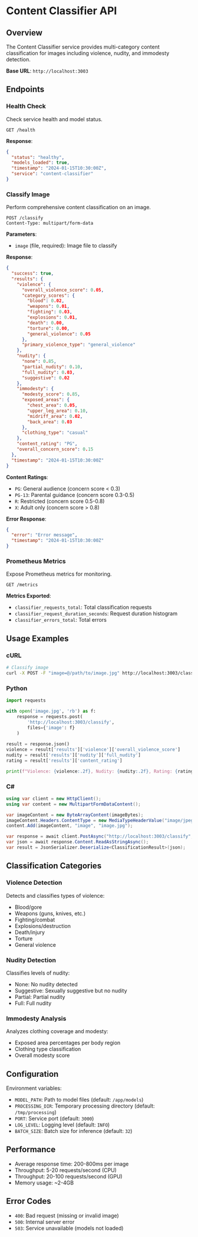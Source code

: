 # Content Classifier API

## Overview

The Content Classifier service provides multi-category content classification for images including violence, nudity, and immodesty detection.

**Base URL**: `http://localhost:3003`

## Endpoints

### Health Check

Check service health and model status.

```http
GET /health
```

**Response**:
```json
{
  "status": "healthy",
  "models_loaded": true,
  "timestamp": "2024-01-15T10:30:00Z",
  "service": "content-classifier"
}
```

### Classify Image

Perform comprehensive content classification on an image.

```http
POST /classify
Content-Type: multipart/form-data
```

**Parameters**:
- `image` (file, required): Image file to classify

**Response**:
```json
{
  "success": true,
  "results": {
    "violence": {
      "overall_violence_score": 0.05,
      "category_scores": {
        "blood": 0.02,
        "weapons": 0.01,
        "fighting": 0.03,
        "explosions": 0.01,
        "death": 0.00,
        "torture": 0.00,
        "general_violence": 0.05
      },
      "primary_violence_type": "general_violence"
    },
    "nudity": {
      "none": 0.85,
      "partial_nudity": 0.10,
      "full_nudity": 0.03,
      "suggestive": 0.02
    },
    "immodesty": {
      "modesty_score": 0.85,
      "exposed_areas": {
        "chest_area": 0.05,
        "upper_leg_area": 0.10,
        "midriff_area": 0.02,
        "back_area": 0.03
      },
      "clothing_type": "casual"
    },
    "content_rating": "PG",
    "overall_concern_score": 0.15
  },
  "timestamp": "2024-01-15T10:30:00Z"
}
```

**Content Ratings**:
- `PG`: General audience (concern score < 0.3)
- `PG-13`: Parental guidance (concern score 0.3-0.5)
- `R`: Restricted (concern score 0.5-0.8)
- `X`: Adult only (concern score > 0.8)

**Error Response**:
```json
{
  "error": "Error message",
  "timestamp": "2024-01-15T10:30:00Z"
}
```

### Prometheus Metrics

Expose Prometheus metrics for monitoring.

```http
GET /metrics
```

**Metrics Exported**:
- `classifier_requests_total`: Total classification requests
- `classifier_request_duration_seconds`: Request duration histogram
- `classifier_errors_total`: Total errors

## Usage Examples

### cURL

```bash
# Classify image
curl -X POST -F "image=@/path/to/image.jpg" http://localhost:3003/classify
```

### Python

```python
import requests

with open('image.jpg', 'rb') as f:
    response = requests.post(
        'http://localhost:3003/classify',
        files={'image': f}
    )
    
result = response.json()
violence = result['results']['violence']['overall_violence_score']
nudity = result['results']['nudity']['full_nudity']
rating = result['results']['content_rating']

print(f"Violence: {violence:.2f}, Nudity: {nudity:.2f}, Rating: {rating}")
```

### C#

```csharp
using var client = new HttpClient();
using var content = new MultipartFormDataContent();

var imageContent = new ByteArrayContent(imageBytes);
imageContent.Headers.ContentType = new MediaTypeHeaderValue("image/jpeg");
content.Add(imageContent, "image", "image.jpg");

var response = await client.PostAsync("http://localhost:3003/classify", content);
var json = await response.Content.ReadAsStringAsync();
var result = JsonSerializer.Deserialize<ClassificationResult>(json);
```

## Classification Categories

### Violence Detection

Detects and classifies types of violence:
- Blood/gore
- Weapons (guns, knives, etc.)
- Fighting/combat
- Explosions/destruction
- Death/injury
- Torture
- General violence

### Nudity Detection

Classifies levels of nudity:
- None: No nudity detected
- Suggestive: Sexually suggestive but no nudity
- Partial: Partial nudity
- Full: Full nudity

### Immodesty Analysis

Analyzes clothing coverage and modesty:
- Exposed area percentages per body region
- Clothing type classification
- Overall modesty score

## Configuration

Environment variables:

- `MODEL_PATH`: Path to model files (default: `/app/models`)
- `PROCESSING_DIR`: Temporary processing directory (default: `/tmp/processing`)
- `PORT`: Service port (default: `3000`)
- `LOG_LEVEL`: Logging level (default: `INFO`)
- `BATCH_SIZE`: Batch size for inference (default: `32`)

## Performance

- Average response time: 200-800ms per image
- Throughput: 5-20 requests/second (CPU)
- Throughput: 20-100 requests/second (GPU)
- Memory usage: ~2-4GB

## Error Codes

- `400`: Bad request (missing or invalid image)
- `500`: Internal server error
- `503`: Service unavailable (models not loaded)
